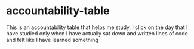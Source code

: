 # accountability-table
This is an accountability table that helps me study, I click on the day that I have studied only when I have actually sat down and written lines of code and felt like I have learned something
